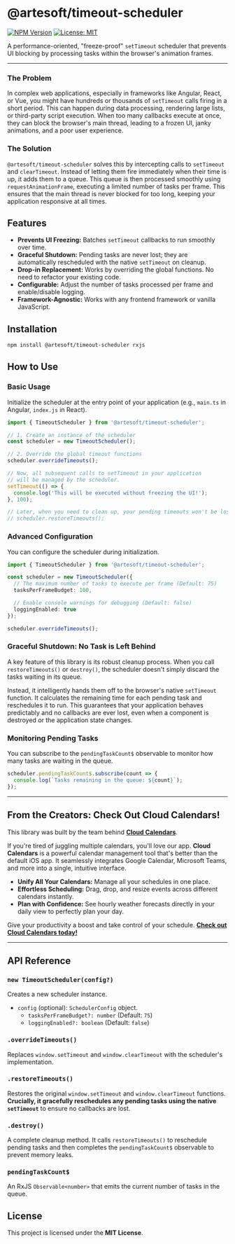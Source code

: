 # @artesoft/timeout-scheduler

[![NPM Version](https://img.shields.io/npm/v/@artesoft/timeout-scheduler.svg)](https://www.npmjs.com/package/@artesoft/timeout-scheduler)
[![License: MIT](https://img.shields.io/badge/License-MIT-yellow.svg)](https://opensource.org/licenses/MIT)

A performance-oriented, "freeze-proof" `setTimeout` scheduler that prevents UI blocking by processing tasks within the browser's animation frames.

---

### The Problem

In complex web applications, especially in frameworks like Angular, React, or Vue, you might have hundreds or thousands of `setTimeout` calls firing in a short period. This can happen during data processing, rendering large lists, or third-party script execution. When too many callbacks execute at once, they can block the browser's main thread, leading to a frozen UI, janky animations, and a poor user experience.

### The Solution

`@artesoft/timeout-scheduler` solves this by intercepting calls to `setTimeout` and `clearTimeout`. Instead of letting them fire immediately when their time is up, it adds them to a queue. This queue is then processed smoothly using `requestAnimationFrame`, executing a limited number of tasks per frame. This ensures that the main thread is never blocked for too long, keeping your application responsive at all times.

## Features

- **Prevents UI Freezing:** Batches `setTimeout` callbacks to run smoothly over time.
- **Graceful Shutdown:** Pending tasks are never lost; they are automatically rescheduled with the native `setTimeout` on cleanup.
- **Drop-in Replacement:** Works by overriding the global functions. No need to refactor your existing code.
- **Configurable:** Adjust the number of tasks processed per frame and enable/disable logging.
- **Framework-Agnostic:** Works with any frontend framework or vanilla JavaScript.

## Installation

```bash
npm install @artesoft/timeout-scheduler rxjs
```

## How to Use

### Basic Usage

Initialize the scheduler at the entry point of your application (e.g., `main.ts` in Angular, `index.js` in React).

```typescript
import { TimeoutScheduler } from '@artesoft/timeout-scheduler';

// 1. Create an instance of the scheduler
const scheduler = new TimeoutScheduler();

// 2. Override the global timeout functions
scheduler.overrideTimeouts();

// Now, all subsequent calls to setTimeout in your application
// will be managed by the scheduler.
setTimeout(() => {
  console.log('This will be executed without freezing the UI!');
}, 100);

// Later, when you need to clean up, your pending timeouts won't be lost!
// scheduler.restoreTimeouts();
```

### Advanced Configuration

You can configure the scheduler during initialization.

```typescript
import { TimeoutScheduler } from '@artesoft/timeout-scheduler';

const scheduler = new TimeoutScheduler({
  // The maximum number of tasks to execute per frame (Default: 75)
  tasksPerFrameBudget: 100,

  // Enable console warnings for debugging (Default: false)
  loggingEnabled: true 
});

scheduler.overrideTimeouts();
```

### Graceful Shutdown: No Task is Left Behind

A key feature of this library is its robust cleanup process. When you call `restoreTimeouts()` or `destroy()`, the scheduler doesn't simply discard the tasks waiting in its queue.

Instead, it intelligently hands them off to the browser's native `setTimeout` function. It calculates the remaining time for each pending task and reschedules it to run. This guarantees that your application behaves predictably and no callbacks are ever lost, even when a component is destroyed or the application state changes.

### Monitoring Pending Tasks

You can subscribe to the `pendingTaskCount$` observable to monitor how many tasks are waiting in the queue.

```typescript
scheduler.pendingTaskCount$.subscribe(count => {
  console.log(`Tasks remaining in the queue: ${count}`);
});
```

---

## From the Creators: Check Out Cloud Calendars!

This library was built by the team behind **[Cloud Calendars](https://cloud-calendars.com)**.

If you're tired of juggling multiple calendars, you'll love our app. **Cloud Calendars** is a powerful calendar management tool that's better than the default iOS app. It seamlessly integrates Google Calendar, Microsoft Teams, and more into a single, intuitive interface.

- **Unify All Your Calendars:** Manage all your schedules in one place.
- **Effortless Scheduling:** Drag, drop, and resize events across different calendars instantly.
- **Plan with Confidence:** See hourly weather forecasts directly in your daily view to perfectly plan your day.

Give your productivity a boost and take control of your schedule. **[Check out Cloud Calendars today!](https://cloud-calendars.com)**

---

## API Reference

### `new TimeoutScheduler(config?)`
Creates a new scheduler instance.
- `config` (optional): `SchedulerConfig` object.
    - `tasksPerFrameBudget?: number` (Default: `75`)
    - `loggingEnabled?: boolean` (Default: `false`)

### `.overrideTimeouts()`
Replaces `window.setTimeout` and `window.clearTimeout` with the scheduler's implementation.

### `.restoreTimeouts()`
Restores the original `window.setTimeout` and `window.clearTimeout` functions. **Crucially, it gracefully reschedules any pending tasks using the native `setTimeout`** to ensure no callbacks are lost.

### `.destroy()`
A complete cleanup method. It calls `restoreTimeouts()` to reschedule pending tasks and then completes the `pendingTaskCount$` observable to prevent memory leaks.

### `pendingTaskCount$`
An RxJS `Observable<number>` that emits the current number of tasks in the queue.

## License

This project is licensed under the **MIT License**.
